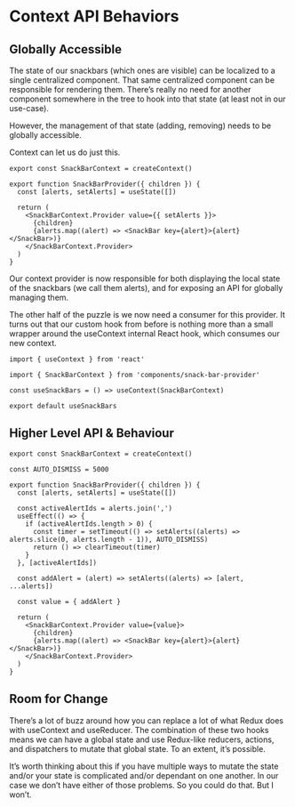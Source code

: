 # Context API Behaviors

## Globally Accessible
The state of our snackbars (which ones are visible) can be localized to a single centralized component. That same centralized component can be responsible for rendering them. There’s really no need for another component somewhere in the tree to hook into that state (at least not in our use-case).

However, the management of that state (adding, removing) needs to be globally accessible.

Context can let us do just this.

```
export const SnackBarContext = createContext()

export function SnackBarProvider({ children }) {
  const [alerts, setAlerts] = useState([])

  return (
    <SnackBarContext.Provider value={{ setAlerts }}>
      {children}
      {alerts.map((alert) => <SnackBar key={alert}>{alert}</SnackBar>)}
    </SnackBarContext.Provider>
  )
}
```

Our context provider is now responsible for both displaying the local state of the snackbars (we call them alerts), and for exposing an API for globally managing them.

The other half of the puzzle is we now need a consumer for this provider. It turns out that our custom hook from before is nothing more than a small wrapper around the useContext internal React hook, which consumes our new context.

```
import { useContext } from 'react'

import { SnackBarContext } from 'components/snack-bar-provider'

const useSnackBars = () => useContext(SnackBarContext)

export default useSnackBars

```

## Higher Level API & Behaviour

```
export const SnackBarContext = createContext()

const AUTO_DISMISS = 5000

export function SnackBarProvider({ children }) {
  const [alerts, setAlerts] = useState([])
  
  const activeAlertIds = alerts.join(',')
  useEffect(() => {
    if (activeAlertIds.length > 0) {
      const timer = setTimeout(() => setAlerts((alerts) => alerts.slice(0, alerts.length - 1)), AUTO_DISMISS)
      return () => clearTimeout(timer)
    }
  }, [activeAlertIds])

  const addAlert = (alert) => setAlerts((alerts) => [alert, ...alerts])

  const value = { addAlert }
    
  return (
    <SnackBarContext.Provider value={value}>
      {children}
      {alerts.map((alert) => <SnackBar key={alert}>{alert}</SnackBar>)}
    </SnackBarContext.Provider>
  )
}

```

## Room for Change
There’s a lot of buzz around how you can replace a lot of what Redux does with useContext and useReducer. The combination of these two hooks means we can have a global state and use Redux-like reducers, actions, and dispatchers to mutate that global state. To an extent, it’s possible.

It’s worth thinking about this if you have multiple ways to mutate the state and/or your state is complicated and/or dependant on one another. In our case we don’t have either of those problems. So you could do that. But I won’t.

